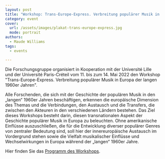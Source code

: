 ```yaml
---
layout: post
title: "Workshop: Trans-Europe-Express. Verbreitung populärer Musik in Westeuropa der 'langen' 1960er Jahren"
category: event
cover:
  url: /assets/images/plakat-trans-europe-express.jpg
  mode: portrait
authors:
  - Maude Williams
tags:
  - events

---
```


Die Forschungsgruppe organisiert in Kooperation mit der Université Lille und der Université Paris-Créteil vom 11. bis zum 14. Mai 2022 den Workshop "Trans-Europe-Express. Verbreitung populärer Musik in Europa der langen 1960er Jahren".

<!-- more -->

Alle Forschenden, die sich mit der Geschichte der populären Musik in den „langen“ 1960er Jahren beschäftigen, erkennen die europäische Dimension des Themas und die Verbindungen, den Austausch und die Transfers, die zwischen den Akteuren in den verschiedenen Ländern bestehen. Das Ziel dieses Workshops besteht darin, diesen transnationalen Aspekt der Geschichte populärer Musik in Europa zu beleuchten. Ohne amerikanische Einflüsse auszuschließen, die für die Entwicklung diverser populärer Genres von zentraler Bedeutung sind, soll hier der innereuropäische Austausch im Vordergrund stehen sowie die Vielfalt musikalischer Einflüsse und Wechselwirkungen in Europa während der „langen“ 1960er Jahre.

Hier finden Sie das [Programm des Workshops](../../../../assets/pdf/flyer-trans-europe-express.pdf).
